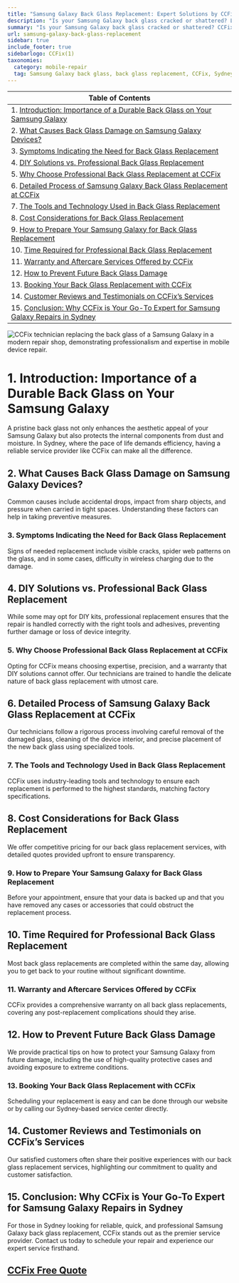 ```yaml
---
title: "Samsung Galaxy Back Glass Replacement: Expert Solutions by CCFix"
description: "Is your Samsung Galaxy back glass cracked or shattered? Learn about professional back glass replacement services at CCFix in Sydney. Get a free quote today!"
summary: "Is your Samsung Galaxy back glass cracked or shattered? CCFix in Sydney offers professional back glass replacement services. Contact us for a free quote today!"
url: samsung-galaxy-back-glass-replacement
sidebar: true
include_footer: true
sidebarlogo: CCFix(1)
taxonomies:
  category: mobile-repair
  tag: Samsung Galaxy back glass, back glass replacement, CCFix, Sydney
---
```


| **Table of Contents**                                               |
|---------------------------------------------------------------------|
| 1. [Introduction: Importance of a Durable Back Glass on Your Samsung Galaxy](#1-introduction-importance-of-a-durable-back-glass-on-your-samsung-galaxy) |
| 2. [What Causes Back Glass Damage on Samsung Galaxy Devices?](#2-what-causes-back-glass-damage-on-samsung-galaxy-devices) |
| 3. [Symptoms Indicating the Need for Back Glass Replacement](#3-symptoms-indicating-the-need-for-back-glass-replacement) |
| 4. [DIY Solutions vs. Professional Back Glass Replacement](#4-diy-solutions-vs-professional-back-glass-replacement) |
| 5. [Why Choose Professional Back Glass Replacement at CCFix](#5-why-choose-professional-back-glass-replacement-at-ccfix) |
| 6. [Detailed Process of Samsung Galaxy Back Glass Replacement at CCFix](#6-detailed-process-of-samsung-galaxy-back-glass-replacement-at-ccfix) |
| 7. [The Tools and Technology Used in Back Glass Replacement](#7-the-tools-and-technology-used-in-back-glass-replacement) |
| 8. [Cost Considerations for Back Glass Replacement](#8-cost-considerations-for-back-glass-replacement) |
| 9. [How to Prepare Your Samsung Galaxy for Back Glass Replacement](#9-how-to-prepare-your-samsung-galaxy-for-back-glass-replacement) |
| 10. [Time Required for Professional Back Glass Replacement](#10-time-required-for-professional-back-glass-replacement) |
| 11. [Warranty and Aftercare Services Offered by CCFix](#11-warranty-and-aftercare-services-offered-by-ccfix) |
| 12. [How to Prevent Future Back Glass Damage](#12-how-to-prevent-future-back-glass-damage) |
| 13. [Booking Your Back Glass Replacement with CCFix](#13-booking-your-back-glass-replacement-with-ccfix) |
| 14. [Customer Reviews and Testimonials on CCFix’s Services](#14-customer-reviews-and-testimonials-on-ccfix’s-services) |
| 15. [Conclusion: Why CCFix is Your Go-To Expert for Samsung Galaxy Repairs in Sydney](#15-conclusion-why-ccfix-is-your-go-to-expert-for-samsung-galaxy-repairs-in-sydney) |

![CCFix technician replacing the back glass of a Samsung Galaxy in a modern repair shop, demonstrating professionalism and expertise in mobile device repair.](/images/galaxy-back-glass-repair.webp "A professional technician at CCFix is shown replacing the back glass of a Samsung Galaxy. The setting is a modern, well-equipped repair shop, highlighting the high standards of service. The CCFix logo is clearly visible, reinforcing the brand’s commitment to quality.")

# **1. Introduction: Importance of a Durable Back Glass on Your Samsung Galaxy**
A pristine back glass not only enhances the aesthetic appeal of your Samsung Galaxy but also protects the internal components from dust and moisture. In Sydney, where the pace of life demands efficiency, having a reliable service provider like CCFix can make all the difference.

## **2. What Causes Back Glass Damage on Samsung Galaxy Devices?**
Common causes include accidental drops, impact from sharp objects, and pressure when carried in tight spaces. Understanding these factors can help in taking preventive measures.

### **3. Symptoms Indicating the Need for Back Glass Replacement**
Signs of needed replacement include visible cracks, spider web patterns on the glass, and in some cases, difficulty in wireless charging due to the damage.

## **4. DIY Solutions vs. Professional Back Glass Replacement**
While some may opt for DIY kits, professional replacement ensures that the repair is handled correctly with the right tools and adhesives, preventing further damage or loss of device integrity.

### **5. Why Choose Professional Back Glass Replacement at CCFix**
Opting for CCFix means choosing expertise, precision, and a warranty that DIY solutions cannot offer. Our technicians are trained to handle the delicate nature of back glass replacement with utmost care.

## **6. Detailed Process of Samsung Galaxy Back Glass Replacement at CCFix**
Our technicians follow a rigorous process involving careful removal of the damaged glass, cleaning of the device interior, and precise placement of the new back glass using specialized tools.

### **7. The Tools and Technology Used in Back Glass Replacement**
CCFix uses industry-leading tools and technology to ensure each replacement is performed to the highest standards, matching factory specifications.

## **8. Cost Considerations for Back Glass Replacement**
We offer competitive pricing for our back glass replacement services, with detailed quotes provided upfront to ensure transparency.

### **9. How to Prepare Your Samsung Galaxy for Back Glass Replacement**
Before your appointment, ensure that your data is backed up and that you have removed any cases or accessories that could obstruct the replacement process.

## **10. Time Required for Professional Back Glass Replacement**
Most back glass replacements are completed within the same day, allowing you to get back to your routine without significant downtime.

### **11. Warranty and Aftercare Services Offered by CCFix**
CCFix provides a comprehensive warranty on all back glass replacements, covering any post-replacement complications should they arise.

## **12. How to Prevent Future Back Glass Damage**
We provide practical tips on how to protect your Samsung Galaxy from future damage, including the use of high-quality protective cases and avoiding exposure to extreme conditions.

### **13. Booking Your Back Glass Replacement with CCFix**
Scheduling your replacement is easy and can be done through our website or by calling our Sydney-based service center directly.

## **14. Customer Reviews and Testimonials on CCFix’s Services**
Our satisfied customers often share their positive experiences with our back glass replacement services, highlighting our commitment to quality and customer satisfaction.

## **15. Conclusion: Why CCFix is Your Go-To Expert for Samsung Galaxy Repairs in Sydney**
For those in Sydney looking for reliable, quick, and professional Samsung Galaxy back glass replacement, CCFix stands out as the premier service provider. Contact us today to schedule your repair and experience our expert service firsthand.

 ## [CCFix Free Quote](https://form.jotform.com/241402975332857)
